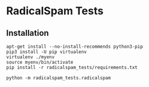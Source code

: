 # RadicalSpam Tests


## Installation

	apt-get install --no-install-recommends python3-pip
	pip3 install -U pip virtualenv
	virtualenv ./myenv
	source myenv/bin/activate
	pip install -r radicalspam_tests/requirements.txt
	
	python -m radicalspam_tests.radicalspam